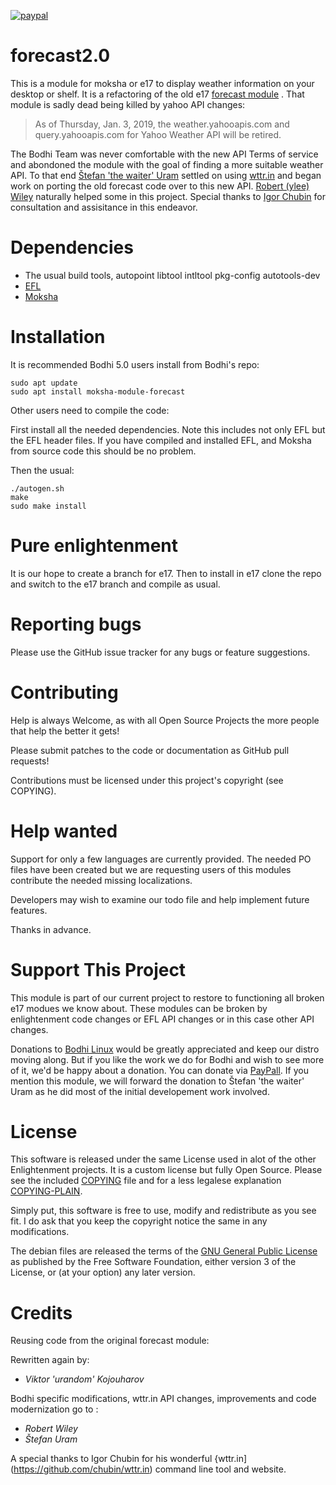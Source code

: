 [![paypal](https://www.paypalobjects.com/en_US/i/btn/btn_donate_SM.gif)](https://www.paypal.com/paypalme/rbtylee)

# forecast2.0

This is a module for moksha or e17 to display weather information on your desktop or shelf. It is a refactoring of the old e17 [forecast module](https://github.com/JeffHoogland/moksha-modules-extra/tree/master/forecasts) . That module is sadly dead being killed by yahoo API changes:

>As of Thursday, Jan. 3, 2019, the weather.yahooapis.com and query.yahooapis.com for Yahoo Weather API will be retired.

The Bodhi Team was never comfortable with the new API Terms of service and abondoned the module with the goal of finding a more suitable weather API. To that end [Štefan 'the waiter' Uram](https://github.com/thewaiter) settled on using [wttr.in](http://wttr.in/) and began work on porting the old forecast code over to this new API. [Robert (ylee) Wiley](https://github.com/rbtylee) naturally helped some in this project. Special thanks to [Igor Chubin](https://github.com/chubin) for consultation and assisitance in this endeavor.

# Dependencies

* The usual build tools, autopoint libtool intltool pkg-config  autotools-dev
* [EFL](https://www.enlightenment.org/download)
* [Moksha](https://github.com/JeffHoogland/moksha)

# Installation

It is recommended Bodhi 5.0 users install from Bodhi's repo:

```ShellSession
sudo apt update
sudo apt install moksha-module-forecast
```

Other users need to compile the code:

First install all the needed dependencies. Note this includes not only EFL but the EFL header files. If you have compiled and installed EFL, and Moksha from source code this should be no problem. 

Then the usual:

```ShellSession
./autogen.sh
make
sudo make install
```

# Pure enlightenment

It is our hope to create a branch for e17. Then to install in e17 clone the repo and switch to the e17 branch and compile as usual.

# Reporting bugs

Please use the GitHub issue tracker for any bugs or feature suggestions.

# Contributing

Help is always Welcome, as with all Open Source Projects the more people that help the better it gets!

Please submit patches to the code or documentation as GitHub pull requests!

Contributions must be licensed under this project's copyright (see COPYING).

# Help wanted

Support for only a few languages are currently provided. The needed PO files have been created but we are requesting users of this modules contribute the needed missing localizations.

Developers may wish to examine our todo file and help implement future features.

Thanks in advance.

# Support This Project

This module is part of our current project to restore to functioning all broken e17 modues we know about. These modules can be broken by enlightenment code changes or EFL API changes or in this case other API changes. 

Donations to [Bodhi Linux](https://www.bodhilinux.com/donate/) would be greatly appreciated and keep our distro moving along. But if you like the work we do for Bodhi and wish to see more of it, we'd be happy about a donation. You can donate via [PayPall](https://www.paypal.com/paypalme/rbtylee). If you mention this module, we will forward the donation to Štefan 'the waiter' Uram as he did most of the initial developement work involved.

# License

This software is released under the same License used in alot of the other Enlightenment projects. It is a custom license but fully Open Source. Please see the included [COPYING](https://github.com/rbtylee/launcher-spellchecker/blob/master/COPYING) file and for a less legalese explanation [COPYING-PLAIN](https://github.com/rbtylee/launcher-spellchecker/blob/master/COPYING-PLAIN).

Simply put, this software is free to use, modify and redistribute as you see fit. I do ask that you keep the copyright notice the same in any modifications.

The debian files are  released the terms of the [GNU General Public License](https://www.gnu.org/licenses/gpl.html) as published by the Free Software Foundation, either version 3 of the License, or (at your option) any later version.


# Credits

Reusing code from the original forecast module:

Rewritten again by:
* _*Viktor 'urandom' Kojouharov*_

Bodhi specific modifications, wttr.in API changes, improvements and code modernization go to :
* _*Robert Wiley*_
* _*Štefan Uram*_

A special thanks to Igor Chubin for his wonderful {wttr.in] (https://github.com/chubin/wttr.in) command line tool and website.

